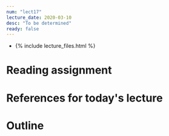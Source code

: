 ```yaml
---
num: "lect17"
lecture_date: 2020-03-10
desc: "To be determined"
ready: false
---
```


* {% include lecture_files.html %}

# Reading assignment


# References for today's lecture


# Outline


